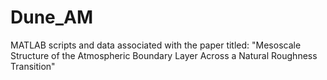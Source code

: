 # Dune_AM
MATLAB scripts and data associated with the paper titled: "Mesoscale Structure of the Atmospheric Boundary Layer Across a Natural Roughness Transition"
